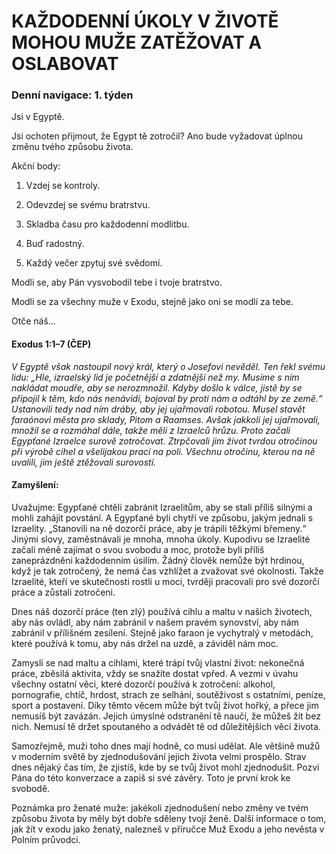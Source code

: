 # KAŽDODENNÍ ÚKOLY V ŽIVOTĚ MOHOU MUŽE ZATĚŽOVAT A OSLABOVAT

### Denní navigace: 1. týden

Jsi v Egyptě.

Jsi ochoten přijmout, že Egypt tě zotročil? Ano bude vyžadovat úplnou změnu tvého způsobu života.

Akční body:
1. Vzdej se kontroly.

2. Odevzdej se svému bratrstvu.

3. Skladba času pro každodenní modlitbu.

4. Buď radostný.

5. Každý večer zpytuj své svědomí.

Modli se, aby Pán vysvobodil tebe i tvoje bratrstvo.

Modli se za všechny muže v Exodu, stejně jako oni se modlí za tebe.

Otče náš...

#### Exodus 1:1–7 (ČEP)
*V Egyptě však nastoupil nový král, který o Josefovi nevěděl. Ten řekl svému lidu: „Hle, izraelský lid je početnější a zdatnější než my. Musíme s ním nakládat moudře, aby se nerozmnožil. Kdyby došlo k válce, jistě by se připojil k těm, kdo nás nenávidí, bojoval by proti nám a odtáhl by ze země.“ Ustanovili tedy nad ním dráby, aby jej ujařmovali robotou. Musel stavět faraónovi města pro sklady, Pitom a Raamses. Avšak jakkoli jej ujařmovali, množil se a rozmáhal dále, takže měli z Izraelců hrůzu. Proto začali Egypťané Izraelce surově zotročovat. Ztrpčovali jim život tvrdou otročinou při výrobě cihel a všelijakou prací na poli. Všechnu otročinu, kterou na ně uvalili, jim ještě ztěžovali surovostí.*

#### Zamyšlení:
Uvažujme: Egypťané chtěli zabránit Izraelitům, aby se stali příliš silnými a mohli zahájit povstání. A Egypťané byli chytří ve způsobu, jakým jednali s Izraelity. „Stanovili na ně dozorčí práce, aby je trápili těžkými břemeny.“ Jinými slovy, zaměstnávali je mnoha, mnoha úkoly. Kupodivu se Izraelité začali méně zajímat o svou svobodu a moc, protože byli příliš zaneprázdněni každodenním úsilím. Žádný člověk nemůže být hrdinou, když je tak zotročený, že nemá čas vzhlížet a zvažovat své okolnosti. Takže Izraelité, kteří ve skutečnosti rostli u moci, tvrději pracovali pro své dozorčí práce a zůstali zotročeni.

Dnes náš dozorčí práce (ten zlý) používá cihlu a maltu v našich životech, aby nás ovládl, aby nám zabránil v našem pravém synovství, aby nám zabránil v přílišném zesílení. Stejně jako faraon je vychytralý v metodách, které používá k tomu, aby nás držel na uzdě, a záviděl nám moc.

Zamysli se nad maltu a cihlami, které trápí tvůj vlastní život: nekonečná práce, zběsilá aktivita, vždy se snažíte dostat vpřed. A vezmi v úvahu všechny ostatní věci, které dozorčí používá k zotročení: alkohol, pornografie, chtíč, hrdost, strach ze selhání, soutěživost s ostatními, peníze, sport a postavení. Díky těmto věcem může být tvůj život hořký, a přece jim nemusíš být zavázán. Jejich úmyslné odstranění tě naučí, že můžeš žít bez nich. Nemusí tě držet spoutaného a odvádět tě od důležitějších věcí života.

Samozřejmě, muži toho dnes mají hodně, co musí udělat. Ale většině mužů v moderním světě by zjednodušování jejich života velmi prospělo. Strav dnes nějaký čas tím, že zjistíš, kde by se tvůj život mohl zjednodušit. Pozvi Pána do této konverzace a zapiš si své závěry. Toto je první krok ke svobodě.

Poznámka pro ženaté muže: jakékoli zjednodušení nebo změny ve tvém způsobu života by měly být dobře sděleny tvojí ženě. Další informace o tom, jak žít v exodu jako ženatý, nalezneš v příručce Muž Exodu a jeho nevěsta v Polním průvodci.
